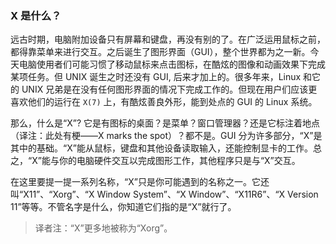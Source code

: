 ### X 是什么？

远古时期，电脑附加设备只有屏幕和键盘，再没有别的了。在广泛运用鼠标之前，都得靠菜单来进行交互。之后诞生了图形界面（GUI），整个世界都为之一新。今天电脑使用者们可能习惯了移动鼠标来点击图标，在酷炫的图像和动画效果下完成某项任务。但 UNIX 诞生之时还没有 GUI, 后来才加上的。很多年来，Linux 和它的 UNIX 兄弟是在没有任何图形界面的情况下完成工作的。但现在用户们应该更喜欢他们的运行在 `X(7)` 上，有酷炫善良外形，能到处点的 GUI 的 Linux 系统。

那么，什么是“X”? 它是有图标的桌面？是菜单？窗口管理器？还是它标注着地点（译注：此处有梗——X marks the spot）？都不是。GUI 分为许多部分，“X”是其中的基础。“X”能从鼠标，键盘和其他设备读取输入，还能控制显卡的工作。总之，“X”能与你的电脑硬件交互以完成图形工作，其他程序只是与“X”交互。

在这里要提一提一系列名称，“X”只是你可能遇到的名称之一。它还叫“X11”、“Xorg”、“X Window System”、“X Window”、“X11R6”、“X Version 11”等等。不管名字是什么，你知道它们指的是“X”就行了。

> 译者注：“X”更多地被称为“Xorg”。
